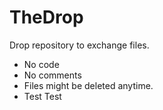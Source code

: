 # TheDrop
Drop repository to exchange files. 

* No code 
* No comments
* Files might be deleted anytime.
* Test Test

